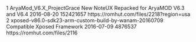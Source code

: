 <?xml version="1.0" encoding="utf-8"?>
 <hash>
<addons>
<addon>
<id>1</id> 
<!-- Use integers only, make them unique --> <name>AryaMod_V6.X_ProjectGrace</name> 
<!-- The name, simples --> 
<description>New NoteUX Repacked for AryaMOD V6.3 and V6.4</description> 
<!-- You can use markdown here if you want --> <updated-at>2016-08-20</updated-at> 
<!-- Must be in yyyy-mm-dd format --> <size>152421657</size> 
<!-- filesize in bytes --> 
<download-link> https://romhut.com/files/2218?region=usa </download-link> 
</addon>
<addon>
<id>2</id> 
<!-- Use integers only, make them unique --> <name>xposed-v86.0-sdk23-arm-custom-build-by-wanam-20160709</name> 
<!-- The name, simples --> 
<description>Compatible Xposed Framework</description> 
<!-- You can use markdown here if you want --> <updated-at>2016-07-09</updated-at> 
<!-- Must be in yyyy-mm-dd format --> <size>4876537</size> 
<!-- filesize in bytes --> 
<download-link> https://romhut.com/files/2116 </download-link> 
</addon> 
</addons> 
</hash>
